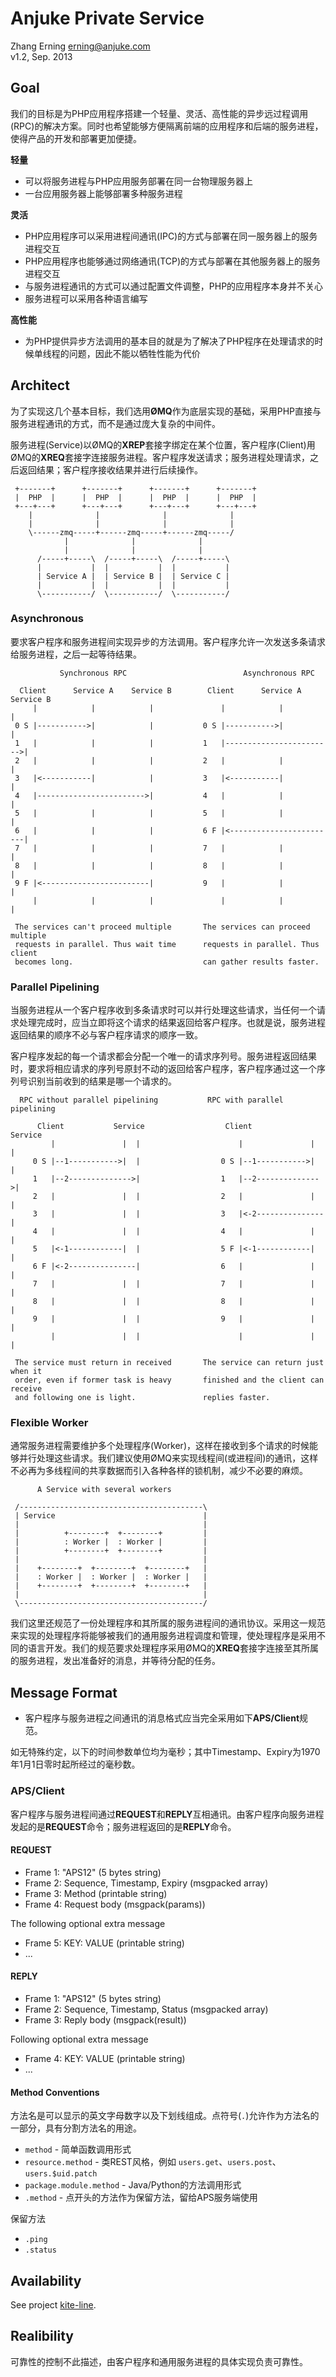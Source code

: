 # Anjuke Private Service
Zhang Erning <erning@anjuke.com>  
v1.2, Sep. 2013


## Goal

我们的目标是为PHP应用程序搭建一个轻量、灵活、高性能的异步远过程调用(RPC)的解决方案。同时也希望能够方便隔离前端的应用程序和后端的服务进程，使得产品的开发和部署更加便捷。

**轻量**

  * 可以将服务进程与PHP应用服务部署在同一台物理服务器上
  * 一台应用服务器上能够部署多种服务进程

**灵活**

  * PHP应用程序可以采用进程间通讯(IPC)的方式与部署在同一服务器上的服务进程交互
  * PHP应用程序也能够通过网络通讯(TCP)的方式与部署在其他服务器上的服务进程交互
  * 与服务进程通讯的方式可以通过配置文件调整，PHP的应用程序本身并不关心
  * 服务进程可以采用各种语言编写

**高性能**

  * 为PHP提供异步方法调用的基本目的就是为了解决了PHP程序在处理请求的时候单线程的问题，因此不能以牺牲性能为代价


## Architect

为了实现这几个基本目标，我们选用**ØMQ**作为底层实现的基础，采用PHP直接与服务进程通讯的方式，而不是通过庞大复杂的中间件。

服务进程(Service)以ØMQ的**XREP**套接字绑定在某个位置，客户程序(Client)用ØMQ的**XREQ**套接字连接服务进程。客户程序发送请求；服务进程处理请求，之后返回结果；客户程序接收结果并进行后续操作。

```
 +-------+      +-------+      +-------+      +-------+
 |  PHP  |      |  PHP  |      |  PHP  |      |  PHP  |
 +---+---+      +---+---+      +---+---+      +---+---+
    |              |              |              |  
    |              |              |              |  
    \------zmq-----+------zmq-----+------zmq-----/
            |              |              |
            |              |              |
      /-----+-----\  /-----+-----\  /-----+-----\
      |           |  |           |  |           |
      | Service A |  | Service B |  | Service C |
      |           |  |           |  |           |
      \-----------/  \-----------/  \-----------/
```

### Asynchronous

要求客户程序和服务进程间实现异步的方法调用。客户程序允许一次发送多条请求给服务进程，之后一起等待结果。

```
           Synchronous RPC                          Asynchronous RPC
 
  Client      Service A    Service B        Client      Service A    Service B
     |            |            |               |            |            |
 0 S |----------->|            |           0 S |----------->|            |
 1   |            |            |           1   |------------------------>|
 2   |            |            |           2   |            |            |
 3   |<-----------|            |           3   |<-----------|            |
 4   |------------------------>|           4   |            |            |
 5   |            |            |           5   |            |            |
 6   |            |            |           6 F |<------------------------|
 7   |            |            |           7   |            |            |
 8   |            |            |           8   |            |            |
 9 F |<------------------------|           9   |            |            |
     |            |            |               |            |            |

 The services can't proceed multiple       The services can proceed multiple
 requests in parallel. Thus wait time      requests in parallel. Thus client
 becomes long.                             can gather results faster.        
```

### Parallel Pipelining

当服务进程从一个客户程序收到多条请求时可以并行处理这些请求，当任何一个请求处理完成时，应当立即将这个请求的结果返回给客户程序。也就是说，服务进程返回结果的顺序不必与客户程序请求的顺序一致。

客户程序发起的每一个请求都会分配一个唯一的请求序列号。服务进程返回结果时，要求将相应请求的序列号原封不动的返回给客户程序，客户程序通过这一个序列号识别当前收到的结果是哪一个请求的。

      RPC without parallel pipelining           RPC with parallel pipelining

          Client           Service                  Client           Service
             |               |  |                      |               |  |
         0 S |--1----------->|  |                  0 S |--1----------->|  |
         1   |--2-------------->|                  1   |--2-------------->|
         2   |               |  |                  2   |               |  |
         3   |               |  |                  3   |<-2---------------|
         4   |               |  |                  4   |               |  |
         5   |<-1------------|  |                  5 F |<-1------------|  |
         6 F |<-2---------------|                  6   |               |  |
         7   |               |  |                  7   |               |  |
         8   |               |  |                  8   |               |  |
         9   |               |  |                  9   |               |  |
             |               |  |                      |               |  |

     The service must return in received       The service can return just when it
     order, even if former task is heavy       finished and the client can receive
     and following one is light.               replies faster.


### Flexible Worker

通常服务进程需要维护多个处理程序(Worker)，这样在接收到多个请求的时候能够并行处理这些请求。我们建议使用ØMQ来实现线程间(或进程间)的通讯，这样不必再为多线程间的共享数据而引入各种各样的锁机制，减少不必要的麻烦。

          A Service with several workers
     
     /-----------------------------------------\
     | Service                                 |
     |                                         |
     |          +--------+  +--------+         |
     |          : Worker |  : Worker |         |
     |          +--------+  +--------+         |
     |                                         |
     |    +--------+  +--------+  +--------+   |
     |    : Worker |  : Worker |  : Worker |   |
     |    +--------+  +--------+  +--------+   |
     |                                         |
     \-----------------------------------------/ 


我们这里还规范了一份处理程序和其所属的服务进程间的通讯协议。采用这一规范来实现的处理程序将能够被我们的通用服务进程调度和管理，使处理程序是采用不同的语言开发。我们的规范要求处理程序采用ØMQ的**XREQ**套接字连接至其所属的服务进程，发出准备好的消息，并等待分配的任务。


## Message Format

  * 客户程序与服务进程之间通讯的消息格式应当完全采用如下**APS/Client**规范。

如无特殊约定，以下的时间参数单位均为毫秒；其中Timestamp、Expiry为1970年1月1日零时起所经过的毫秒数。

### APS/Client
客户程序与服务进程间通过**REQUEST**和**REPLY**互相通讯。由客户程序向服务进程发起的是**REQUEST**命令；服务进程返回的是**REPLY**命令。

#### REQUEST
  * Frame 1: "APS12" (5 bytes string)
  * Frame 2: Sequence, Timestamp, Expiry (msgpacked array)
  * Frame 3: Method (printable string)
  * Frame 4: Request body (msgpack(params))
  
The following optional extra message

  * Frame 5: KEY: VALUE (printable string)
  * ...

#### REPLY
  * Frame 1: "APS12" (5 bytes string)
  * Frame 2: Sequence, Timestamp, Status (msgpacked array)
  * Frame 3: Reply body (msgpack(result))

Following optional extra message

  * Frame 4: KEY: VALUE (printable string)
  * ...

#### Method Conventions

方法名是可以显示的英文字母数字以及下划线组成。点符号(`.`)允许作为方法名的一部分，具有分割方法名的用途。

  * `method` - 简单函数调用形式
  * `resource.method` - 类REST风格，例如 `users.get`、`users.post`、`users.$uid.patch`
  * `package.module.method` - Java/Python的方法调用形式
  * `.method`  - 点开头的方法作为保留方法，留给APS服务端使用

保留方法

  * `.ping`
  * `.status`


## Availability

See project [kite-line](../../../kite-line).

## Realibility

可靠性的控制不此描述，由客户程序和通用服务进程的具体实现负责可靠性。
